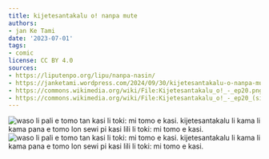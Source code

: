 ```yaml
---
title: kijetesantakalu o! nanpa mute
authors:
- jan Ke Tami
date: '2023-07-01'
tags:
- comic
license: CC BY 4.0
sources:
- https://liputenpo.org/lipu/nanpa-nasin/
- https://janketami.wordpress.com/2024/09/30/kijetesantakalu-o-nanpa-mute/
- https://commons.wikimedia.org/wiki/File:Kijetesantakalu_o!_-_ep20.png
- https://commons.wikimedia.org/wiki/File:Kijetesantakalu_o!_-_ep20_(sitelen_pona).png
---
```


![waso li pali e tomo tan kasi li toki: mi tomo e kasi. kijetesantakalu li kama li kama pana e tomo lon sewi pi kasi lili li toki: mi tomo e kasi.](https://upload.wikimedia.org/wikipedia/commons/1/10/Kijetesantakalu_o%21_-_ep20.png)
![waso li pali e tomo tan kasi li toki: mi tomo e kasi. kijetesantakalu li kama li kama pana e tomo lon sewi pi kasi lili li toki: mi tomo e kasi.](https://upload.wikimedia.org/wikipedia/commons/b/be/Kijetesantakalu_o%21_-_ep20_%28sitelen_pona%29.png)